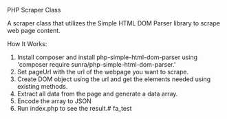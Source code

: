 PHP Scraper Class

A scraper class that utilizes the Simple HTML DOM Parser library to scrape web page content. 

How It Works:
1. Install composer and install php-simple-html-dom-parser using 'composer require sunra/php-simple-html-dom-parser.'
2. Set pageUrl with the url of the webpage you want to scrape.
3. Create DOM object using the url and get the elements needed using existing methods.
4. Extract all data from the page and generate a data array.
6. Encode the array to JSON
7. Run index.php to see the result.# fa_test
